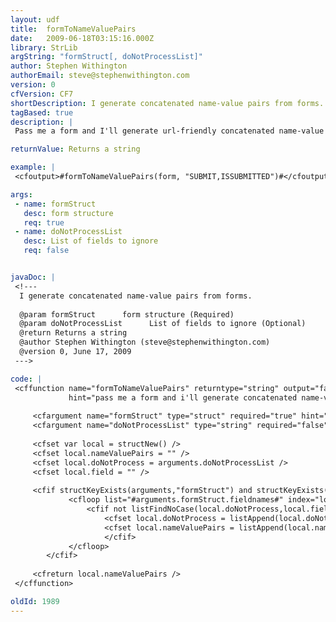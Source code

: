 ```yaml
---
layout: udf
title:  formToNameValuePairs
date:   2009-06-18T03:15:16.000Z
library: StrLib
argString: "formStruct[, doNotProcessList]"
author: Stephen Withington
authorEmail: steve@stephenwithington.com
version: 0
cfVersion: CF7
shortDescription: I generate concatenated name-value pairs from forms.
tagBased: true
description: |
 Pass me a form and I'll generate url-friendly concatenated name-value pairs of each form field. If you want me to ignore any of the form fields, I can do that too!

returnValue: Returns a string

example: |
 <cfoutput>#formToNameValuePairs(form, "SUBMIT,ISSUBMITTED")#</cfoutput>

args:
 - name: formStruct
   desc: form structure
   req: true
 - name: doNotProcessList
   desc: List of fields to ignore
   req: false


javaDoc: |
 <!---
  I generate concatenated name-value pairs from forms.
  
  @param formStruct      form structure (Required)
  @param doNotProcessList      List of fields to ignore (Optional)
  @return Returns a string 
  @author Stephen Withington (steve@stephenwithington.com) 
  @version 0, June 17, 2009 
 --->

code: |
 <cffunction name="formToNameValuePairs" returntype="string" output="false" access="remote"
             hint="pass me a form and i'll generate concatenated name-value pairs.">
 
     <cfargument name="formStruct" type="struct" required="true" hint="the form struct to parse and concatenate" />
     <cfargument name="doNotProcessList" type="string" required="false" hint="a list of form fields to ignore" default="" />
 
     <cfset var local = structNew() />
     <cfset local.nameValuePairs = "" />
     <cfset local.doNotProcess = arguments.doNotProcessList />
     <cfset local.field = "" />
 
     <cfif structKeyExists(arguments,"formStruct") and structKeyExists(arguments.formStruct,"fieldnames")>
             <cfloop list="#arguments.formStruct.fieldnames#" index="local.field"> 
                 <cfif not listFindNoCase(local.doNotProcess,local.field)>
                     <cfset local.doNotProcess = listAppend(local.doNotProcess,local.field) />
                     <cfset local.nameValuePairs = listAppend(local.nameValuePairs,lcase(local.field) & "=" & urlEncodedFormat(form[local.field], "utf-8"), "&") />                        
                     </cfif>
             </cfloop>
        </cfif>    
 
     <cfreturn local.nameValuePairs />    
 </cffunction>

oldId: 1989
---
```


